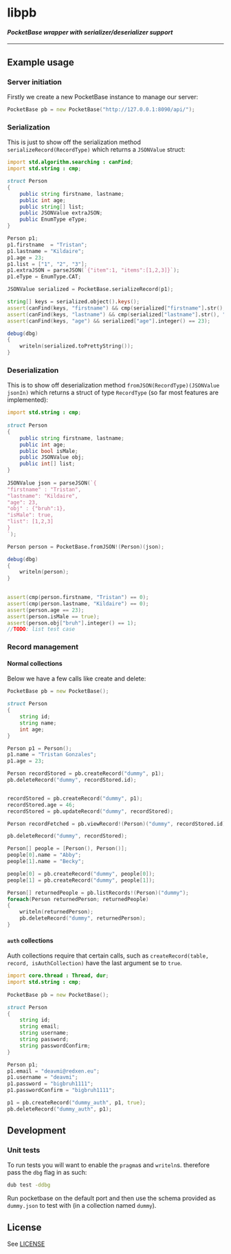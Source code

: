 libpb
=====

#### _PocketBase wrapper with serializer/deserializer support_

----

## Example usage

### Server initiation

Firstly we create a new PocketBase instance to manage our server:

```d
PocketBase pb = new PocketBase("http://127.0.0.1:8090/api/");
```

### Serialization

This is just to show off the serialization method `serializeRecord(RecordType)` which returns a `JSONValue` struct:

```d
import std.algorithm.searching : canFind;
import std.string : cmp;

struct Person
{
	public string firstname, lastname;
	public int age;
	public string[] list;
	public JSONValue extraJSON;
	public EnumType eType;
}

Person p1;
p1.firstname  = "Tristan";
p1.lastname = "Kildaire";
p1.age = 23;
p1.list = ["1", "2", "3"];
p1.extraJSON = parseJSON(`{"item":1, "items":[1,2,3]}`);
p1.eType = EnumType.CAT;

JSONValue serialized = PocketBase.serializeRecord(p1);

string[] keys = serialized.object().keys();
assert(canFind(keys, "firstname") && cmp(serialized["firstname"].str(), "Tristan") == 0);
assert(canFind(keys, "lastname") && cmp(serialized["lastname"].str(), "Kildaire") == 0);
assert(canFind(keys, "age") && serialized["age"].integer() == 23);

debug(dbg)
{
	writeln(serialized.toPrettyString());
}
```

### Deserialization

This is to show off deserialization method `fromJSON(RecordType)(JSONValue jsonIn)` which returns a struct of type `RecordType` (so far most features are implemented):

```d
import std.string : cmp;
	
struct Person
{
	public string firstname, lastname;
	public int age;
	public bool isMale;
	public JSONValue obj;
	public int[] list;
}
	
JSONValue json = parseJSON(`{
"firstname" : "Tristan",
"lastname": "Kildaire",
"age": 23,
"obj" : {"bruh":1},
"isMale": true,
"list": [1,2,3]
}
`);

Person person = PocketBase.fromJSON!(Person)(json);

debug(dbg)
{
	writeln(person);	
}
	

assert(cmp(person.firstname, "Tristan") == 0);
assert(cmp(person.lastname, "Kildaire") == 0);
assert(person.age == 23);
assert(person.isMale == true);
assert(person.obj["bruh"].integer() == 1);
//TODO: list test case
```

### Record management

#### Normal collections

Below we have a few calls like create and delete:

```d
PocketBase pb = new PocketBase();

struct Person
{
	string id;
	string name;
	int age;
}

Person p1 = Person();
p1.name = "Tristan Gonzales";
p1.age = 23;

Person recordStored = pb.createRecord("dummy", p1);
pb.deleteRecord("dummy", recordStored.id);


recordStored = pb.createRecord("dummy", p1);
recordStored.age = 46;
recordStored = pb.updateRecord("dummy", recordStored);

Person recordFetched = pb.viewRecord!(Person)("dummy", recordStored.id);

pb.deleteRecord("dummy", recordStored);

Person[] people = [Person(), Person()];
people[0].name = "Abby";
people[1].name = "Becky";

people[0] = pb.createRecord("dummy", people[0]);
people[1] = pb.createRecord("dummy", people[1]);

Person[] returnedPeople = pb.listRecords!(Person)("dummy");
foreach(Person returnedPerson; returnedPeople)
{
	writeln(returnedPerson);
	pb.deleteRecord("dummy", returnedPerson);
}
```

#### `auth` collections

Auth collections require that certain calls, such as `createRecord(table, record, isAuthCollection)` have the last argument se to `true`.

```d
import core.thread : Thread, dur;
import std.string : cmp;
	
PocketBase pb = new PocketBase();

struct Person
{
	string id;
	string email;
	string username;
	string password;
	string passwordConfirm;
}

Person p1;
p1.email = "deavmi@redxen.eu";
p1.username = "deavmi";
p1.password = "bigbruh1111";
p1.passwordConfirm = "bigbruh1111";

p1 = pb.createRecord("dummy_auth", p1, true);
pb.deleteRecord("dummy_auth", p1);
```

## Development

### Unit tests

To run tests you will want to enable the `pragma`s and `writeln`s. therefore pass the `dbg` flag in as such:

```bash
dub test -ddbg
```

Run pocketbase on the default port and then use the schema provided as `dummy.json` to test with (in a collection named `dummy`).

## License

See [LICENSE](LICENSE)
